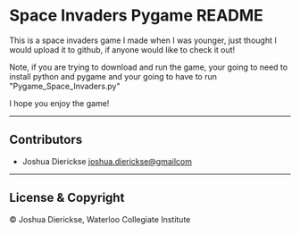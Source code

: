 # Space Invaders Pygame README

This is a space invaders game I made when I was younger, just thought I would upload it to github, if anyone would like to check it out!

Note, if you are trying to download and run the game, your going to need to install python and pygame and your going to have to run "Pygame_Space_Invaders.py"

I hope you enjoy the game!

---

## Contributors

- Joshua Dierickse <joshua.dierickse@gmailcom>

---

## License & Copyright

© Joshua Dierickse, Waterloo Collegiate Institute
